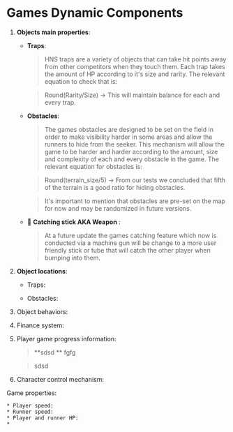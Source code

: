 # **Games Dynamic Components**

1. **Objects main properties**: 

    * **Traps**:
        > HNS traps are a variety of objects that can take hit points away from other competitors when they touch them. Each trap takes the amount of HP according to it's size and rarity. The relevant equation to check that is:
        
        > Round(Rarity/Size)  -> This will maintain balance for each and every trap.


    * **Obstacles**:
        > The games obstacles are designed to be set on the field in order to make visibility harder in some areas and allow the runners to hide from the seeker. This mechanism will allow the game to be harder and harder according to the amount, size and complexity of each and every obstacle in the game. The relevant equation for obstacles is:

        > Round(terrain_size/5)  -> From our tests we concluded that fifth of the terrain is a good ratio for hiding obstacles.

        > It's important to mention that obstacles are pre-set on the map for now and may be randomized in future versions.

    * :saxophone: **Catching stick AKA Weapon** :
        > At a future update the games catching feature which now is conducted via a machine gun will be change to a more user friendly stick or tube that will catch the other player when bumping into them.

2. **Object locations**:

    * Traps:

        > 

    * Obstacles:

3. Object behaviors:

4. Finance system:

5. Player game progress information:

    > **sdsd    ** fgfg

    > sdsd

6. Character control mechanism:


Game properties:

    * Player speed:
    * Runner speed:
    * Player and runner HP:
    * 
